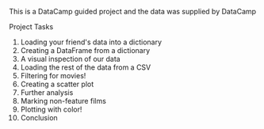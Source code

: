 This is a DataCamp guided project and the data was supplied by DataCamp

Project Tasks
1. Loading your friend's data into a dictionary
2. Creating a DataFrame from a dictionary
3. A visual inspection of our data
4. Loading the rest of the data from a CSV
5. Filtering for movies!
6. Creating a scatter plot
7. Further analysis
8. Marking non-feature films
9. Plotting with color!
10. Conclusion
